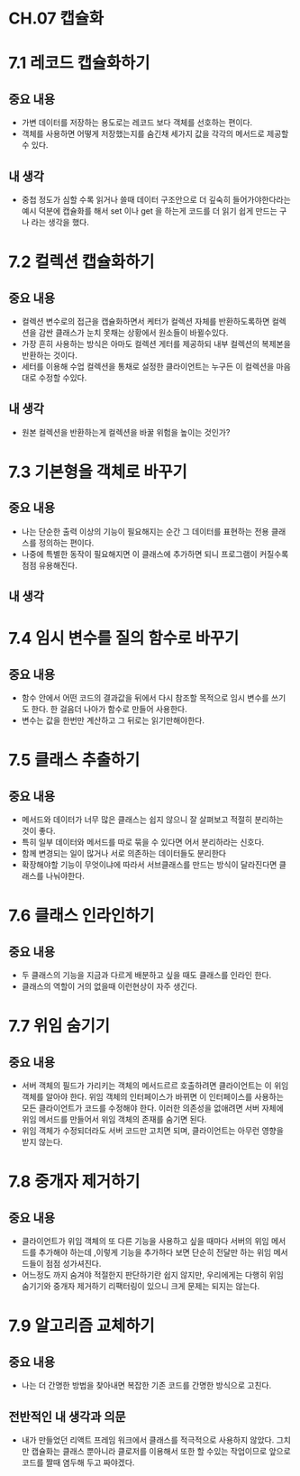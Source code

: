 # CH.07 캡슐화

# 7.1 레코드 캡슐화하기

## 중요 내용

- 가변 데이터를 저장하는 용도로는 레코드 보다 객체를 선호하는 편이다.
- 객체를 사용하면 어떻게 저장했는지를 숨긴채 세가지 값을 각각의 메서드로 제공할 수 있다.

## 내 생각

- 중첩 정도가 심할 수록 읽거나 쓸때 데이터 구조안으로 더 깊숙히 들어가야한다라는 예시 덕분에 캡슐화를 해서 set 이나 get 을 하는게 코드를 더 읽기 쉽게 만드는 구나 라는 생각을 했다.

# 7.2 컬렉션 캡슐화하기

## 중요 내용

- 컬렉션 변수로의 접근을 캡슐화하면서 케터가 컬렉션 자체를 반환하도록하면 컬렉션을 감싼 클래스가 눈치 못채는 상황에서 원소들이 바뀔수있다.
- 가장 흔히 사용하는 방식은 아마도 컬렉션 게터를 제공하되 내부 컬렉션의 복제본을 반환하는 것이다.
- 세터를 이용해 수업 컬렉션을 통채로 설정한 클라이언트는 누구든 이 컬렉션을 마음대로 수정할 수있다.

## 내 생각

- 원본 컬렉션을 반환하는게 컬렉션을 바꿀 위험을 높이는 것인가?

# 7.3 기본형을 객체로 바꾸기

## 중요 내용

- 나는 단순한 출력 이상의 기능이 필요해지는 순간 그 데이터를 표현하는 전용 클래스를 정의하는 편이다.
- 나중에 특별한 동작이 필요해지면 이 클래스에 추가하면 되니 프로그램이 커질수록 점점 유용해진다.

## 내 생각

# 7.4 임시 변수를 질의 함수로 바꾸기

## 중요 내용

- 함수 안에서 어떤 코드의 결과값을 뒤에서 다시 참조할 목적으로 임시 변수를 쓰기도 한다. 한 걸음더 나아가 함수로 만들어 사용한다.
- 변수는 값을 한번만 계산하고 그 뒤로는 읽기만해야한다.

# 7.5 클래스 추출하기

## 중요 내용

- 메서드와 데이터가 너무 많은 클래스는 쉽지 않으니 잘 살펴보고 적절히 분리하는 것이 좋다.
- 특히 일부 데이터와 메서드를 따로 묶을 수 있다면 어서 분리하라는 신호다.
- 함께 변경되는 일이 많거나 서로 의존하는 데이터들도 분리한다
- 확장해야할 기능이 무엇이냐에 따라서 서브클래스를 만드는 방식이 달라진다면 클래스를 나눠야한다.

# 7.6 클래스 인라인하기

## 중요 내용

- 두 클래스의 기능을 지금과 다르게 배분하고 싶을 때도 클래스를 인라인 한다.
- 클래스의 역할이 거의 없을때 이런현상이 자주 생긴다.

# 7.7 위임 숨기기

## 중요 내용

- 서버 객체의 필드가 가리키는 객체의 메서드르르 호출하려면 클라이언트는 이 위임 객체를 알아야 한다. 위임 객체의 인터페이스가 바뀌면 이 인터페이스를 사용하는 모든 클라이언트가 코드를 수정해야 한다. 이러한 의존성을 없애려면 서버 자체에 위임 메서드를 만들어서 위임 객체의 존재를 숨기면 된다.
- 위임 객체가 수정되더라도 서버 코드만 고치면 되며, 클라이언트는 아무런 영향을 받지 않는다.

# 7.8 중개자 제거하기

## 중요 내용

- 클라이언트가 위임 객체의 또 다른 기능을 사용하고 싶을 때마다 서버의 위임 메서드를 추가해야 하는데 ,이렇게 기능을 추가하다 보면 단순히 전달만 하는 위임 메서드들이 점점 성가셔진다.
- 어느정도 까지 숨겨야 적절한지 판단하기란 쉽지 않지만, 우리에게는 다행히 위임 숨기기와 중개자 제거하기 리팩터링이 있으니 크게 문제는 되지는 않는다.

# 7.9 알고리즘 교체하기

## 중요 내용

- 나는 더 간명한 방법을 찾아내면 복잡한 기존 코드를 간명한 방식으로 고친다.

## 전반적인 내 생각과 의문

- 내가 만들었던 리액트 프레임 워크에서 클래스를 적극적으로 사용하지 않았다. 그치만 캡슐화는 클래스 뿐아니라 클로저를 이용해서 또한 할 수있는 작업이므로 앞으로 코드를 짤때 염두해 두고 짜야겠다.
